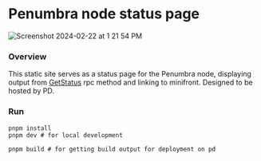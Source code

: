 # Penumbra node status page

![Screenshot 2024-02-22 at 1 21 54 PM](https://github.com/penumbra-zone/web/assets/16624263/7422ff48-fe33-4f16-a13f-4e109998c7ec)

### Overview

This static site serves as a status page for the Penumbra node,
displaying output from [GetStatus](https://buf.build/penumbra-zone/penumbra/docs/main:penumbra.util.tendermint_proxy.v1#penumbra.util.tendermint_proxy.v1.TendermintProxyService.GetStatus) rpc method
and linking to minifront. Designed to be hosted by PD.

### Run

```
pnpm install
pnpm dev # for local development

pnpm build # for getting build output for deployment on pd
```
